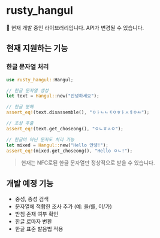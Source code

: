 # rusty_hangul

🚧 현재 개발 중인 라이브러리입니다. API가 변경될 수 있습니다.

## 현재 지원하는 기능

### 한글 문자열 처리
```rust
use rusty_hangul::Hangul;

// 한글 문자열 생성
let text = Hangul::new("안녕하세요");

// 한글 분해
assert_eq!(text.disassemble(), "ㅇㅏㄴㄴㅕㅇㅎㅏㅅㅔㅇㅛ");

// 초성 추출
assert_eq!(text.get_choseong(), "ㅇㄴㅎㅅㅇ");

// 한글이 아닌 문자도 처리 가능
let mixed = Hangul::new("Hello 안녕!");
assert_eq!(mixed.get_choseong(), "Hello ㅇㄴ!");
```

> 현재는 NFC로된 한글 문자열만 정상적으로 받을 수 있습니다.

## 개발 예정 기능
- 중성, 종성 검색
- 문자열에 적합한 조사 추가 (예: 을/를, 이/가)
- 받침 존재 여부 확인
- 한글 로마자 변환
- 한글 표준 발음법 적용

